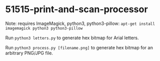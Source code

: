 # 51515-print-and-scan-processor

Note: requires ImageMagick, python3, python3-pillow: `apt-get install imagemagick python3 python3-pillow`

Run `python3 letters.py` to generate hex bitmap for Arial letters.

Run `python3 process.py [filename.png]` to generate hex bitmap for an arbitrary PNG/JPG file.
